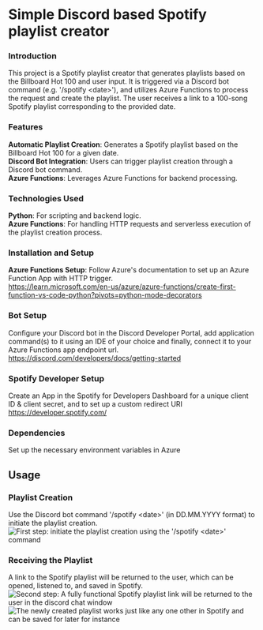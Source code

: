 **<h1>Simple Discord based Spotify playlist creator</h1>**

**<h3>Introduction</h3>**
This project is a Spotify playlist creator that generates playlists based on the Billboard Hot 100 and user input. It is triggered via a Discord bot command (e.g. '/spotify &lt;date&gt;'), and utilizes Azure Functions to process the request and create the playlist. The user receives a link to a 100-song Spotify playlist corresponding to the provided date.

**<h3>Features</h3>**
**Automatic Playlist Creation**: Generates a Spotify playlist based on the Billboard Hot 100 for a given date. <br>
**Discord Bot Integration**: Users can trigger playlist creation through a Discord bot command. <br>
**Azure Functions**: Leverages Azure Functions for backend processing.

**<h3>Technologies Used</h3>**
**Python**: For scripting and backend logic.<br>
**Azure Functions**: For handling HTTP requests and serverless execution of the playlist creation process.

**<h3>Installation and Setup</h3>**

**Azure Functions Setup</h3>**: Follow Azure's documentation to set up an Azure Function App with HTTP trigger. <br>
https://learn.microsoft.com/en-us/azure/azure-functions/create-first-function-vs-code-python?pivots=python-mode-decorators

**<h3>Bot Setup</h3>** 
Configure your Discord bot in the Discord Developer Portal, add application command(s) to it using an IDE of your choice and finally, connect it to your Azure Functions app endpoint url.
https://discord.com/developers/docs/getting-started

**<h3>Spotify Developer Setup</h3>**
Create an App in the Spotify for Developers Dashboard for a unique client ID & client secret, and to set up a custom redirect URI
https://developer.spotify.com/

**<h3>Dependencies</h3>** 
Set up the necessary environment variables in Azure

**<h2>Usage</h2>**

**<h3>Playlist Creation</h3>**
Use the Discord bot command '/spotify &lt;date&gt;' (in DD.MM.YYYY format) to initiate the playlist creation.
![First step: initiate the playlist creation using the '/spotify &lt;date&gt;' command](https://i.imgur.com/pBzQAQL.png)

**<h3>Receiving the Playlist</h3>**
A link to the Spotify playlist will be returned to the user, which can be opened, listened to, and saved in Spotify. <br>
![Second step: A fully functional Spotify playlist link will be returned to the user in the discord chat window](https://i.imgur.com/mTdHuIe.png) <br>
![The newly created playlist works just like any one other in Spotify and can be saved for later for instance](https://i.imgur.com/GcSfkua.png)

